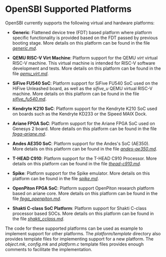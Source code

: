 OpenSBI Supported Platforms
===========================

OpenSBI currently supports the following virtual and hardware platforms:

* **Generic**: Flattened device tree (FDT) based platform where platform
  specific functionality is provided based on the FDT passed by previous
  booting stage. More details on this platform can be found in the file
  *[generic.md]*.

* **QEMU RISC-V Virt Machine**: Platform support for the QEMU *virt* virtual
  RISC-V machine. This virtual machine is intended for RISC-V software
  development and tests. More details on this platform can be found in the
  file *[qemu_virt.md]*.

* **SiFive FU540 SoC**: Platform support for SiFive FU540 SoC used on the
  HiFive Unleashed board, as well as the *sifive_u* QEMU virtual RISC-V
  machine. More details on this platform can be found in the file
  *[sifive_fu540.md]*.

* **Kendryte K210 SoC**: Platform support for the Kendryte K210 SoC used on
  boards such as the Kendryte KD233 or the Sipeed MAIX Dock.

* **Ariane FPGA SoC**: Platform support for the Ariane FPGA SoC used on
  Genesys 2 board. More details on this platform can be found in the file
  *[fpga-ariane.md]*.

* **Andes AE350 SoC**: Platform support for the Andes's SoC (AE350). More
  details on this platform can be found in the file *[andes-ae350.md]*.

* **T-HEAD C910**: Platform support for the T-HEAD C910 Processor. More
  details on this platform can be found in the file *[thead-c910.md]*.

* **Spike**: Platform support for the Spike emulator. More
  details on this platform can be found in the file *[spike.md]*.

* **OpenPiton FPGA SoC**: Platform support OpenPiton research platform based
  on ariane core. More details on this platform can be found in the file
  *[fpga_openpiton.md]*.

* **Shakti C-class SoC Platform**: Platform support for Shakti C-class
  processor based SOCs. More details on this platform can be found in the
  file *[shakti_cclass.md]*.

The code for these supported platforms can be used as example to implement
support for other platforms. The *platform/template* directory also provides
template files for implementing support for a new platform. The *object.mk*,
*config.mk* and *platform.c* template files provides enough comments to
facilitate the implementation.

[generic.md]: generic.md
[qemu_virt.md]: qemu_virt.md
[sifive_fu540.md]: sifive_fu540.md
[fpga-ariane.md]: fpga-ariane.md
[andes-ae350.md]: andes-ae350.md
[thead-c910.md]: thead-c910.md
[spike.md]: spike.md
[fpga_openpiton.md]: fpga_openpiton.md
[shakti_cclass.md]: shakti_cclass.md
